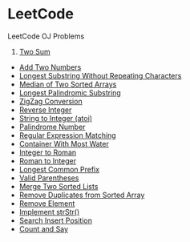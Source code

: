 # LeetCode
LeetCode OJ Problems

1. [Two Sum](Two-Sum.md)
- [Add Two Numbers](Add-Two-Numbers.md)
- [Longest Substring Without Repeating Characters](Longest-Substring-Without-Repeating-Characters.md)
- [Median of Two Sorted Arrays](Median-of-Two-Sorted-Arrays.md)
- [Longest Palindromic Substring](Longest-Palindromic-Substring.md)
- [ZigZag Conversion](ZigZag-Conversion.md)
- [Reverse Integer](Reverse-Integer.md)
- [String to Integer (atoi)](String-to-Integer(atoi).md)
- [Palindrome Number](Palindrome-Number.md)
- [Regular Expression Matching](Regular-Expression-Matching.md)
- [Container With Most Water](Container-With-Most-Water.md)
- [Integer to Roman](Integer-to-Roman.md)
- [Roman to Integer](Roman-to-Integer.md)
- [Longest Common Prefix](Longest-Common-Prefix.md)
- [Valid Parentheses](Valid-Parentheses.md)
- [Merge Two Sorted Lists](Merge-Two-Sorted-Lists.md)
- [Remove Duplicates from Sorted Array](Remove-Duplicates-from-Sorted-Array.md)
- [Remove Element](Remove-Element.md)
- [Implement strStr()](Implement-strStr().md)
- [Search Insert Position](Search-Insert-Position.md)
- [Count and Say](Count-and-Say.md)